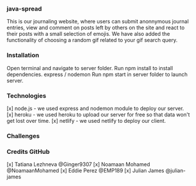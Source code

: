 ### java-spread
This is our journaling website, where users can submit anonnymous journal entries, view and comment on posts left by others on the site and react to their posts with a small selection of emojis.
We have also added the functionality of choosing a random gif related to your gif search query.

### Installation
Open terminal and navigate to server folder.
Run npm install to install dependencies. express / nodemon
Run npm start in server folder to launch server.

### Technologies
[x] node.js - we used express and nodemon module to deploy our server.
[x] heroku - we used heroku to upload our server for free so that data won't get lost over time.
[x] netlify - we used netlify to deploy our client.

### Challenges


### Credits           GitHub
[x] Tatiana Lezhneva  @Ginger9307
[x] Noamaan Mohamed   @NoamaanMohamed
[x] Eddie Perez       @EMP189
[x] Julian James      @julian-james